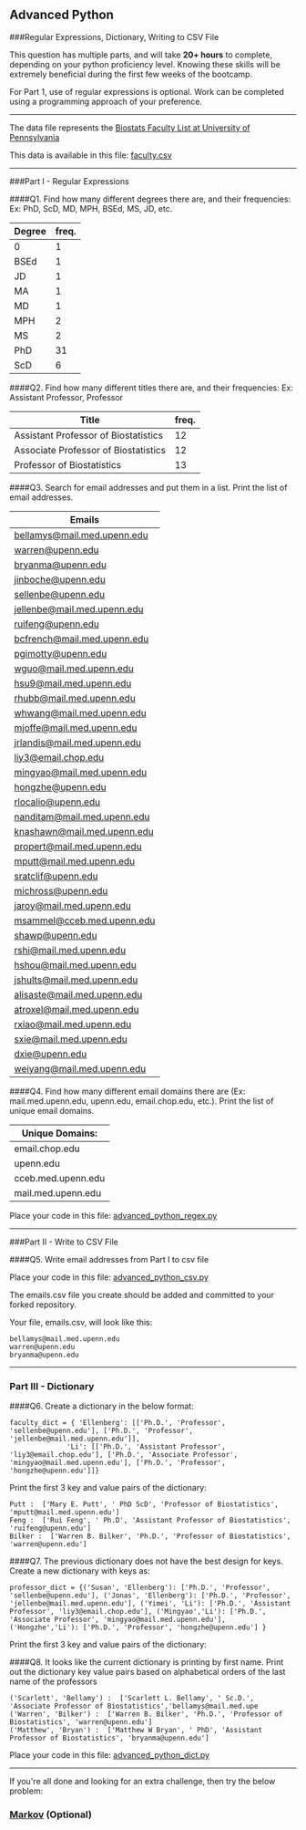 ## Advanced Python    

###Regular Expressions, Dictionary, Writing to CSV File  

This question has multiple parts, and will take **20+ hours** to complete, depending on your python proficiency level.  Knowing these skills will be extremely beneficial during the first few weeks of the bootcamp.

For Part 1, use of regular expressions is optional.  Work can be completed using a programming approach of your preference. 

---

The data file represents the [Biostats Faculty List at University of Pennsylvania](http://www.med.upenn.edu/cceb/biostat/faculty.shtml)

This data is available in this file:  [faculty.csv](python/faculty.csv)

--- 

###Part I - Regular Expressions  


####Q1. Find how many different degrees there are, and their frequencies: Ex:  PhD, ScD, MD, MPH, BSEd, MS, JD, etc.

>>
Degree |freq.  
------|------
0|1
BSEd|1
JD|1
MA|1
MD|1
MPH|2
MS|2
PhD|31
ScD|6


####Q2. Find how many different titles there are, and their frequencies:  Ex:  Assistant Professor, Professor

>>
Title | freq.
------|------
Assistant Professor of Biostatistics  |  12
Associate Professor of Biostatistics  |  12
Professor of Biostatistics            |  13


####Q3. Search for email addresses and put them in a list.  Print the list of email addresses.

>> 
Emails |
-------|
bellamys@mail.med.upenn.edu|
warren@upenn.edu|
bryanma@upenn.edu|
jinboche@upenn.edu|
sellenbe@upenn.edu|
jellenbe@mail.med.upenn.edu|
ruifeng@upenn.edu|
bcfrench@mail.med.upenn.edu|
pgimotty@upenn.edu|
wguo@mail.med.upenn.edu|
hsu9@mail.med.upenn.edu|
rhubb@mail.med.upenn.edu|
whwang@mail.med.upenn.edu|
mjoffe@mail.med.upenn.edu|
jrlandis@mail.med.upenn.edu|
liy3@email.chop.edu|
mingyao@mail.med.upenn.edu|
hongzhe@upenn.edu|
rlocalio@upenn.edu|
nanditam@mail.med.upenn.edu|
knashawn@mail.med.upenn.edu|
propert@mail.med.upenn.edu|
mputt@mail.med.upenn.edu|
sratclif@upenn.edu|
michross@upenn.edu|
jaroy@mail.med.upenn.edu|
msammel@cceb.med.upenn.edu|
shawp@upenn.edu|
rshi@mail.med.upenn.edu|
hshou@mail.med.upenn.edu|
jshults@mail.med.upenn.edu|
alisaste@mail.med.upenn.edu|
atroxel@mail.med.upenn.edu|
rxiao@mail.med.upenn.edu|
sxie@mail.med.upenn.edu|
dxie@upenn.edu|
weiyang@mail.med.upenn.edu|

####Q4. Find how many different email domains there are (Ex:  mail.med.upenn.edu, upenn.edu, email.chop.edu, etc.).  Print the list of unique email domains.

>> 
Unique Domains:    |
-------------------|
email.chop.edu     |
upenn.edu          |
cceb.med.upenn.edu |
mail.med.upenn.edu |
Place your code in this file: [advanced_python_regex.py](python/advanced_python_regex.py)

---

###Part II - Write to CSV File

####Q5.  Write email addresses from Part I to csv file

Place your code in this file: [advanced_python_csv.py](python/advanced_python_csv.py)

The emails.csv file you create should be added and committed to your forked repository.

Your file, emails.csv, will look like this:
```
bellamys@mail.med.upenn.edu
warren@upenn.edu
bryanma@upenn.edu
```

---

### Part III - Dictionary

####Q6.  Create a dictionary in the below format:
```
faculty_dict = { 'Ellenberg': [['Ph.D.', 'Professor', 'sellenbe@upenn.edu'], ['Ph.D.', 'Professor', 'jellenbe@mail.med.upenn.edu']],
              'Li': [['Ph.D.', 'Assistant Professor', 'liy3@email.chop.edu'], ['Ph.D.', 'Associate Professor', 'mingyao@mail.med.upenn.edu'], ['Ph.D.', 'Professor', 'hongzhe@upenn.edu']]}
```
Print the first 3 key and value pairs of the dictionary:

>> 

```
Putt :  ['Mary E. Putt', ' PhD ScD', 'Professor of Biostatistics', 'mputt@mail.med.upenn.edu']
Feng :  ['Rui Feng', ' Ph.D', 'Assistant Professor of Biostatistics', 'ruifeng@upenn.edu']
Bilker :  ['Warren B. Bilker', 'Ph.D.', 'Professor of Biostatistics', 'warren@upenn.edu']
```
####Q7.  The previous dictionary does not have the best design for keys.  Create a new dictionary with keys as:

```
professor_dict = {('Susan', 'Ellenberg'): ['Ph.D.', 'Professor', 'sellenbe@upenn.edu'], ('Jonas', 'Ellenberg'): ['Ph.D.', 'Professor', 'jellenbe@mail.med.upenn.edu'], ('Yimei', 'Li'): ['Ph.D.', 'Assistant Professor', 'liy3@email.chop.edu'], ('Mingyao','Li'): ['Ph.D.', 'Associate Professor', 'mingyao@mail.med.upenn.edu'], ('Hongzhe','Li'): ['Ph.D.', 'Professor', 'hongzhe@upenn.edu'] }
```

Print the first 3 key and value pairs of the dictionary:

>> 



####Q8.  It looks like the current dictionary is printing by first name.  Print out the dictionary key value pairs based on alphabetical orders of the last name of the professors


```
('Scarlett', 'Bellamy') :  ['Scarlett L. Bellamy', ' Sc.D.', 'Associate Professor of Biostatistics','bellamys@mail.med.upe
('Warren', 'Bilker') :  ['Warren B. Bilker', 'Ph.D.', 'Professor of Biostatistics', 'warren@upenn.edu']
('Matthew', 'Bryan') :  ['Matthew W Bryan', ' PhD', 'Assistant Professor of Biostatistics', 'bryanma@upenn.edu']

```
Place your code in this file: [advanced_python_dict.py](python/advanced_python_dict.py)

--- 

If you're all done and looking for an extra challenge, then try the below problem:  

### [Markov](python/markov.py) (Optional)

